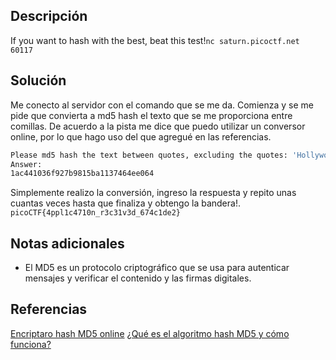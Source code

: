 
## Descripción

If you want to hash with the best, beat this test!`nc saturn.picoctf.net 60117`

## Solución

Me conecto al servidor con el comando que se me da.
Comienza y se me pide que convierta a md5 hash el texto que se me proporciona entre comillas.
De acuerdo a la pista me dice que puedo utilizar un conversor online, por lo que hago uso del que agregué en las referencias.
```bash
Please md5 hash the text between quotes, excluding the quotes: 'Hollywood'
Answer: 
1ac441036f927b9815ba1137464ee064

```
Simplemente realizo la conversión, ingreso la respuesta y repito unas cuantas veces hasta que finaliza y obtengo la bandera!.
`picoCTF{4ppl1c4710n_r3c31v3d_674c1de2}`

## Notas adicionales

- El MD5 es un protocolo criptográfico que se usa para autenticar mensajes y verificar el contenido y las firmas digitales.

## Referencias

[Encriptaro hash MD5 online](https://hash.online-convert.com/es/generador-md5)
[¿Qué es el algoritmo hash MD5 y cómo funciona?](https://www.avast.com/es-es/c-md5-hashing-algorithm)